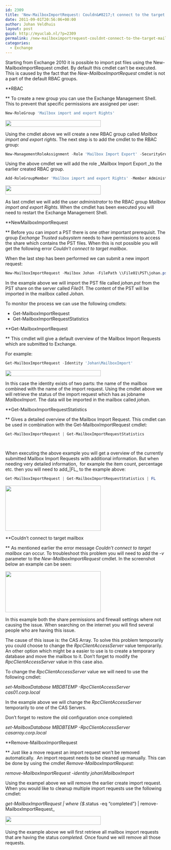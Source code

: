 ```yaml
---
id: 2309
title: 'New-MailboxImportRequest: Couldn&#8217;t connect to the target mailbox'
date: 2011-09-01T20:56:06+00:00
author: Johan Veldhuis
layout: post
guid: http://myuclab.nl/?p=2309
permalink: /new-mailboximportrequest-couldnt-connect-to-the-target-mailbox/
categories:
  - Exchange
---
```

Starting from Exchange 2010 it is possible to import pst files using the New-MailboxImportRequest cmdlet. By default this cmdlet can&#8217;t be executed. This is caused by the fact that the _New-MailboxImportRequest_ cmdlet is not a part of the default RBAC groups.

**RBAC
  
** To create a new group you can use the Exchange Management Shell. This to prevent that specific permissions are assigned per user:

```PowerShell
New-RoleGroup 'Mailbox import and export Rights'
```

[<img class="alignnone size-medium wp-image-2324" title="New-RoleGroup" src="https://i2.wp.com/myuclab.nl/wp-content/uploads/2011/08/new-rbacgroup-300x21.jpg?resize=300%2C21" alt="" width="300" height="21" srcset="https://i1.wp.com/myuclab.nl/wp-content/uploads/2011/08/new-rbacgroup.jpg?resize=300%2C21&ssl=1 300w, https://i1.wp.com/myuclab.nl/wp-content/uploads/2011/08/new-rbacgroup.jpg?w=961&ssl=1 961w" sizes="(max-width: 300px) 100vw, 300px" data-recalc-dims="1" />](https://i1.wp.com/myuclab.nl/wp-content/uploads/2011/08/new-rbacgroup.jpg)

Using the cmdlet above we will create a new RBAC group called _Mailbox import and export rights_. The next step is to add the cmdlet to the RBAC group:

```PowerShell
New-ManagementRoleAssignment -Role 'Mailbox Import Export' -SecurityGroup 'Mailbox import and export Rights'
```

Using the above cmdlet we will add the role _Mailbox Import Export _to the earlier created RBAC group.

```PowerShell
Add-RoleGroupMember 'Mailbox import and export Rights' -Member Administrator
```

[<img class="alignnone size-medium wp-image-2325" title="new-managementrolegroupassignment" src="https://i1.wp.com/myuclab.nl/wp-content/uploads/2011/09/new-managementrolegroupassignment-300x29.jpg?resize=300%2C29" alt="" width="300" height="29" srcset="https://i0.wp.com/myuclab.nl/wp-content/uploads/2011/09/new-managementrolegroupassignment.jpg?resize=300%2C29&ssl=1 300w, https://i0.wp.com/myuclab.nl/wp-content/uploads/2011/09/new-managementrolegroupassignment.jpg?w=963&ssl=1 963w" sizes="(max-width: 300px) 100vw, 300px" data-recalc-dims="1" />](https://i0.wp.com/myuclab.nl/wp-content/uploads/2011/09/new-managementrolegroupassignment.jpg)

As last cmdlet we will add the user _administrator_ to the RBAC group _Mailbox import and export Rights_. When the cmdlet has been executed you will need to restart the Exchange Management Shell.

**NewMailboxImportRequest
  
** Before you can import a PST there is one other important prerequisit. The group _Exchange Trusted subsystem_ needs to have permissions to access the share which contains the PST files. When this is not possible you will get the following error _Couldn&#8217;t connect to target mailbox_.

When the last step has been performed we can submit a new import request:

```PowerShell
New-MailboxImportRequest -Mailbox Johan -FilePath \\File01\PST\johan.pst
```

In the example above we will import the PST file called _johan.pst_ from the PST share on the server called _File01_. The content of the PST will be imported in the mailbox called _Johan_.

To monitor the process we can use the following cmdlets:

  * Get-MailboxImportRequest
  * Get-MailboxImportRequestStatistics

**Get-MailboxImportRequest
  
** This cmdlet will give a default overview of the Mailbox Import Requests which are submitted to Exchange.

For example:

```PowerShell
Get-MailboxImportRequest -Identity 'Johan\MailboxImport'
```

[<img class="alignnone size-medium wp-image-2327" title="Get-MailboxImportRequest" src="https://i1.wp.com/myuclab.nl/wp-content/uploads/2011/09/get-mailboximportrequest-300x19.jpg?resize=300%2C19" alt="" width="300" height="19" srcset="https://i2.wp.com/myuclab.nl/wp-content/uploads/2011/09/get-mailboximportrequest.jpg?resize=300%2C19&ssl=1 300w, https://i2.wp.com/myuclab.nl/wp-content/uploads/2011/09/get-mailboximportrequest.jpg?w=814&ssl=1 814w" sizes="(max-width: 300px) 100vw, 300px" data-recalc-dims="1" />](https://i2.wp.com/myuclab.nl/wp-content/uploads/2011/09/get-mailboximportrequest.jpg)

In this case the identity exists of two parts: the name of the mailbox combined with the name of the import request. Using the cmdlet above we will retrieve the status of the import request which has as jobname _MailboxImport_. The data will be imported in the mailbox called _johan_.

**Get-MailboxImportRequestStatistics
  
** Gives a detailed overview of the Mailbox Import Request. This cmdlet can be used in combination with the Get-MailboxImportRequest cmdlet:

```PowerShell
Get-MailboxImportRequest | Get-MailboxImportRequestStatistics
```

[<img class="alignnone size-medium wp-image-2328" title="Get-MailboxImportRequestStatistics" src="https://i2.wp.com/myuclab.nl/wp-content/uploads/2011/09/get-mailboximportrequeststatistics-300x15.jpg?resize=300%2C15" alt="" width="300" height="15" srcset="https://i0.wp.com/myuclab.nl/wp-content/uploads/2011/09/get-mailboximportrequeststatistics.jpg?resize=300%2C15&ssl=1 300w, https://i0.wp.com/myuclab.nl/wp-content/uploads/2011/09/get-mailboximportrequeststatistics.jpg?w=953&ssl=1 953w" sizes="(max-width: 300px) 100vw, 300px" data-recalc-dims="1" />](https://i0.wp.com/myuclab.nl/wp-content/uploads/2011/09/get-mailboximportrequeststatistics.jpg)

When executing the above example you will get a overview of the currently submitted Mailbox Import Requests with additional information. But when needing very detailed information,  for example the item count, percentage etc. then you will need to add_|FL_ to the example above:

```PowerShell
Get-MailboxImportRequest | Get-MailboxImportRequestStatistics | FL
```

[<img class="alignnone size-medium wp-image-2329" title="Get-MailboxImportRequest | Get-MailboxImportRequestStatistics | fl" src="https://i0.wp.com/myuclab.nl/wp-content/uploads/2011/09/get-mailboximportrequeststatistics_fl-300x142.jpg?resize=300%2C142" alt="" width="300" height="142" srcset="https://i2.wp.com/myuclab.nl/wp-content/uploads/2011/09/get-mailboximportrequeststatistics_fl.jpg?resize=300%2C142&ssl=1 300w, https://i2.wp.com/myuclab.nl/wp-content/uploads/2011/09/get-mailboximportrequeststatistics_fl.jpg?w=566&ssl=1 566w" sizes="(max-width: 300px) 100vw, 300px" data-recalc-dims="1" />](https://i2.wp.com/myuclab.nl/wp-content/uploads/2011/09/get-mailboximportrequeststatistics_fl.jpg)

**Couldn&#8217;t connect to target mailbox
  
** As mentioned earlier the error message _Couldn&#8217;t connect to target mailbox_ can occur. To troubleshoot this problem you will need to add the _-v_ parameter to the _New-MailboxImportRequest_ cmdlet. In the screenshot below an example can be seen:

[<img title="Couldn't connect to target mailbox" src="https://i2.wp.com/myuclab.nl/wp-content/uploads/2011/08/error-300x129.jpg?resize=300%2C129" alt="" width="300" height="129" data-recalc-dims="1" />](https://i2.wp.com/myuclab.nl/wp-content/uploads/2011/08/error.jpg)

In this example both the share permissions and firewall settings where not causing the issue. When searching on the internet you will find several people who are having this issue.

The cause of this issue is: the CAS Array. To solve this problem temporarily you could choose to change the _RpcClientAccessServer_ value temporarily. An other option which might be a easier to use is to create a temporary database and move the mailbox to it. Don&#8217;t forget to modify the _RpcClientAccessServer_ value in this case also.

To change the _RpcClientAccessServer_ value we will need to use the following cmdlet:

_set-MailboxDatabase MBDBTEMP -RpcClientAccessServer cas01.corp.local_

In the example above we will change the _RpcClientAccessServer_ temporarily to one of the CAS Servers.

Don&#8217;t forget to restore the old configuration once completed:

_set-MailboxDatabase MBDBTEMP -RpcClientAccessServer casarray.corp.local_

**Remove-MailboxImportRequest
  
** Just like a move request an import request won&#8217;t be removed automatically.  An import request needs to be cleaned up manually. This can be done by using the cmdlet _Remove-MailboxImportRequest:_

_remove-MailboxImportRequest -identity johan\MailboxImport_

Using the exampel above we will remove the earlier create import request. When you would like to cleanup multiple import requests use the following cmdlet:

_get-MailboxImportRequest | where {$_.status -eq &#8220;completed&#8221;} | remove-MailboxImportRequest_

[<img class="alignnone size-medium wp-image-2330" title="Remove-MailboxImportRequest" src="https://i0.wp.com/myuclab.nl/wp-content/uploads/2011/09/remove-mailboximportrequest-300x27.jpg?resize=300%2C27" alt="" width="300" height="27" srcset="https://i0.wp.com/myuclab.nl/wp-content/uploads/2011/09/remove-mailboximportrequest.jpg?resize=300%2C27&ssl=1 300w, https://i0.wp.com/myuclab.nl/wp-content/uploads/2011/09/remove-mailboximportrequest.jpg?w=822&ssl=1 822w" sizes="(max-width: 300px) 100vw, 300px" data-recalc-dims="1" />](https://i0.wp.com/myuclab.nl/wp-content/uploads/2011/09/remove-mailboximportrequest.jpg)

Using the example above we will first retrieve all mailbox import requests that are having the status _completed._ Once found we will remove all those requests.